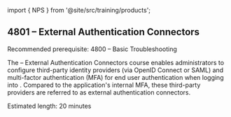 import { NPS } from '@site/src/training/products';

## 4801 <NPS /> – External Authentication Connectors

Recommended prerequisite: 4800 <NPS /> – Basic Troubleshooting

The <NPS /> – External Authentication Connectors course enables administrators to configure third-party identity providers (via OpenID Connect or SAML) and multi-factor authentication (MFA) for end user authentication when logging into <NPS />. Compared to the application's internal MFA, these third-party providers are referred to as external authentication connectors.

Estimated length: 20 minutes
